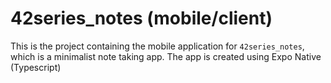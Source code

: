 # 42series_notes (mobile/client)

This is the project containing the mobile application for `42series_notes`, which is a minimalist note taking app. The app is created using Expo Native (Typescript)
